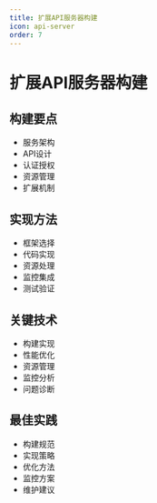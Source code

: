 ```yaml
---
title: 扩展API服务器构建
icon: api-server
order: 7
---
```


# 扩展API服务器构建

## 构建要点
- 服务架构
- API设计
- 认证授权
- 资源管理
- 扩展机制

## 实现方法
- 框架选择
- 代码实现
- 资源处理
- 监控集成
- 测试验证

## 关键技术
- 构建实现
- 性能优化
- 资源管理
- 监控分析
- 问题诊断

## 最佳实践
- 构建规范
- 实现策略
- 优化方法
- 监控方案
- 维护建议
